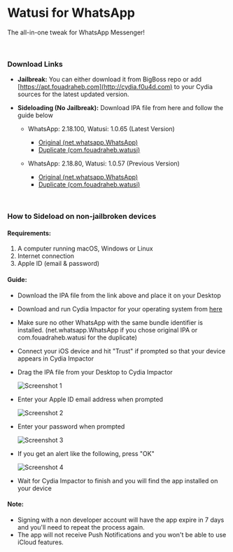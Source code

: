# Watusi for WhatsApp

The all-in-one tweak for WhatsApp Messenger!

&nbsp;

### Download Links

* **Jailbreak:** You can either download it from BigBoss repo or add [https://apt.fouadraheb.com](http://cydia.f0u4d.com) to your Cydia sources for the latest updated version.
* **Sideloading (No Jailbreak):** Download IPA file from here and follow the guide below 

  * WhatsApp: 2.18.100, Watusi: 1.0.65 (Latest Version)
      * [Original (net.whatsapp.WhatsApp)](https://mega.nz/#!cXIRUAoK!bezrnAX04O1xspDcUIhwFGPC_arZCB8By2BmVCyYJcs) 
      * [Duplicate (com.fouadraheb.watusi)](https://mega.nz/#!0aJiQQhL!kYcW0ZtEzkHpQg6mIl8O4i6pZMAozU_Dj1x5al7vqG4) 
  
   * WhatsApp: 2.18.80, Watusi: 1.0.57 (Previous Version)
       * [Original (net.whatsapp.WhatsApp)](https://mega.nz/#!pGoEAQQZ!lH5RgRD-vD-I2Le58i-zpQltGr0eRGm4ygApTi1KoTU) 
       * [Duplicate (com.fouadraheb.watusi)](https://mega.nz/#!ACpUhIhB!swwedX5Z62h69114g5id9W8b_kmZ4YZ9ecGYAI5Qumo) 

&nbsp;

### How to Sideload on non-jailbroken devices

#### Requirements:

1. A computer running macOS, Windows or Linux
2. Internet connection
3. Apple ID (email & password)

#### Guide:

* Download the IPA file from the link above and place it on your Desktop

* Download and run Cydia Impactor for your operating system from [here](http://www.cydiaimpactor.com)

* Make sure no other WhatsApp with the same bundle identifier is installed. (net.whatsapp.WhatsApp if you chose original IPA or com.fouadraheb.watusi for the duplicate)

* Connect your iOS device and hit "Trust" if prompted so that your device appears in Cydia Impactor

* Drag the IPA file from your Desktop to Cydia Impactor

  
  ![Screenshot 1](https://raw.githubusercontent.com/FouadRaheb/Watusi-for-WhatsApp/master/images/1.png "Screenshot 1")

* Enter your Apple ID email address when prompted 



  ![Screenshot 2](https://raw.githubusercontent.com/FouadRaheb/Watusi-for-WhatsApp/master/images/2.png "Screenshot 2")

* Enter your password when prompted 



  ![Screenshot 3](https://raw.githubusercontent.com/FouadRaheb/Watusi-for-WhatsApp/master/images/3.png "Screenshot 3")

* If you get an alert like the following, press "OK"


  ![Screenshot 4](https://raw.githubusercontent.com/FouadRaheb/Watusi-for-WhatsApp/master/images/4.png "Screenshot 4")

* Wait for Cydia Impactor to finish and you will find the app installed on your device

#### Note:

* Signing with a non developer account will have the app expire in 7 days and you'll need to repeat the process again.
* The app will not receive Push Notifications and you won't be able to use iCloud features.
